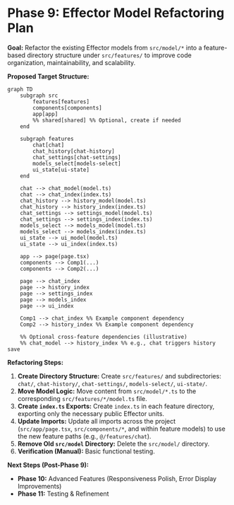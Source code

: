 # Phase 9: Effector Model Refactoring Plan

**Goal:** Refactor the existing Effector models from `src/model/*` into a feature-based directory structure under `src/features/` to improve code organization, maintainability, and scalability.

**Proposed Target Structure:**

```mermaid
graph TD
    subgraph src
        features[features]
        components[components]
        app[app]
        %% shared[shared] %% Optional, create if needed
    end

    subgraph features
        chat[chat]
        chat_history[chat-history]
        chat_settings[chat-settings]
        models_select[models-select]
        ui_state[ui-state]
    end

    chat --> chat_model(model.ts)
    chat --> chat_index(index.ts)
    chat_history --> history_model(model.ts)
    chat_history --> history_index(index.ts)
    chat_settings --> settings_model(model.ts)
    chat_settings --> settings_index(index.ts)
    models_select --> models_model(model.ts)
    models_select --> models_index(index.ts)
    ui_state --> ui_model(model.ts)
    ui_state --> ui_index(index.ts)

    app --> page(page.tsx)
    components --> Comp1(...)
    components --> Comp2(...)

    page --> chat_index
    page --> history_index
    page --> settings_index
    page --> models_index
    page --> ui_index

    Comp1 --> chat_index %% Example component dependency
    Comp2 --> history_index %% Example component dependency

    %% Optional cross-feature dependencies (illustrative)
    %% chat_model --> history_index %% e.g., chat triggers history save
```

**Refactoring Steps:**

1.  **Create Directory Structure:** Create `src/features/` and subdirectories: `chat/`, `chat-history/`, `chat-settings/`, `models-select/`, `ui-state/`.
2.  **Move Model Logic:** Move content from `src/model/*.ts` to the corresponding `src/features/*/model.ts` file.
3.  **Create `index.ts` Exports:** Create `index.ts` in each feature directory, exporting only the necessary public Effector units.
4.  **Update Imports:** Update all imports across the project (`src/app/page.tsx`, `src/components/*`, and within feature models) to use the new feature paths (e.g., `@/features/chat`).
5.  **Remove Old `src/model` Directory:** Delete the `src/model/` directory.
6.  **Verification (Manual):** Basic functional testing.

**Next Steps (Post-Phase 9):**

- **Phase 10:** Advanced Features (Responsiveness Polish, Error Display Improvements)
- **Phase 11:** Testing & Refinement
